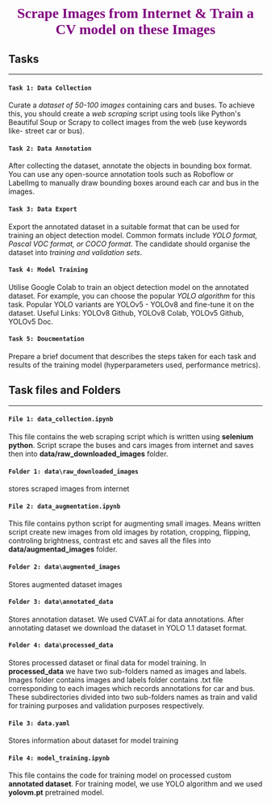 <center><h1 style="color:purple; font-family: Georgia, serif; font-weight: bold">Scrape Images from Internet & Train a CV model on these Images</h1></center>

## Tasks
<hr>

#### `Task 1: Data Collection`
Curate a *dataset of 50-100 images* containing cars and buses. To achieve this, you should create a *web scraping* script using tools like Python's Beautiful Soup or Scrapy to collect images from the web (use keywords like- street car or bus).
#### `Task 2: Data Annotation`
After collecting the dataset, annotate the objects in bounding box format. You can use any open-source annotation tools such as Roboflow or LabelImg to manually draw bounding boxes around each car and bus in the images.
#### `Task 3: Data Export`
Export the annotated dataset in a suitable format that can be used for training an object detection model. Common formats include *YOLO format, Pascal VOC format, or COCO format*. The candidate should organise the dataset into *training and validation sets*.
#### `Task 4: Model Training`
Utilise Google Colab to train an object detection model on the annotated dataset. For example, you can choose the popular *YOLO algorithm* for this task. Popular YOLO variants are YOLOv5 - YOLOv8 and fine-tune it on the dataset. Useful Links: YOLOv8 Github, YOLOv8 Colab, YOLOv5 Github, YOLOv5 Doc. 
#### `Task 5: Doucmentation` 
Prepare a brief document that describes the steps taken for each task and results of the training model (hyperparameters used, performance metrics).


## Task files and Folders
<hr>

#### `File 1: data_collection.ipynb`
This file contains the web scraping script which is written using **selenium python**. Script scrape the buses and cars images from internet and saves then into **data/raw_downloaded_images** folder. 
#### `Folder 1: data\raw_downloaded_images`
stores scraped images from internet
#### `File 2: data_augmentation.ipynb`
This file contains python script for augmenting small images. Means written script create new images from old images by rotation, cropping, flipping, controling brightness, contrast etc and saves all the files into **data/augmentad_images** folder.
#### `Folder 2: data\augmented_images`
Stores augmented dataset images
#### `Folder 3: data\annotated_data`
Stores annotation dataset. We used CVAT.ai for data annotations. After annotating dataset we download the dataset in YOLO 1.1 dataset format.
#### `Folder 4: data\processed_data`
Stores processed dataset or final data for model training. In **processed_data** we have two sub-folders named as images and labels. Images folder contains images and labels folder contains .txt file corresponding to each images which records annotations for car and bus. These subdirectories divided into two sub-folders names as train and valid for training purposes and validation purposes respectively.
#### `File 3: data.yaml`
Stores information about dataset for model training
#### `File 4: model_training.ipynb`
This file contains the code for training model on processed custom **annotated dataset**. For training model, we use YOLO algorithm and we used **yolovm.pt** pretrained model.
